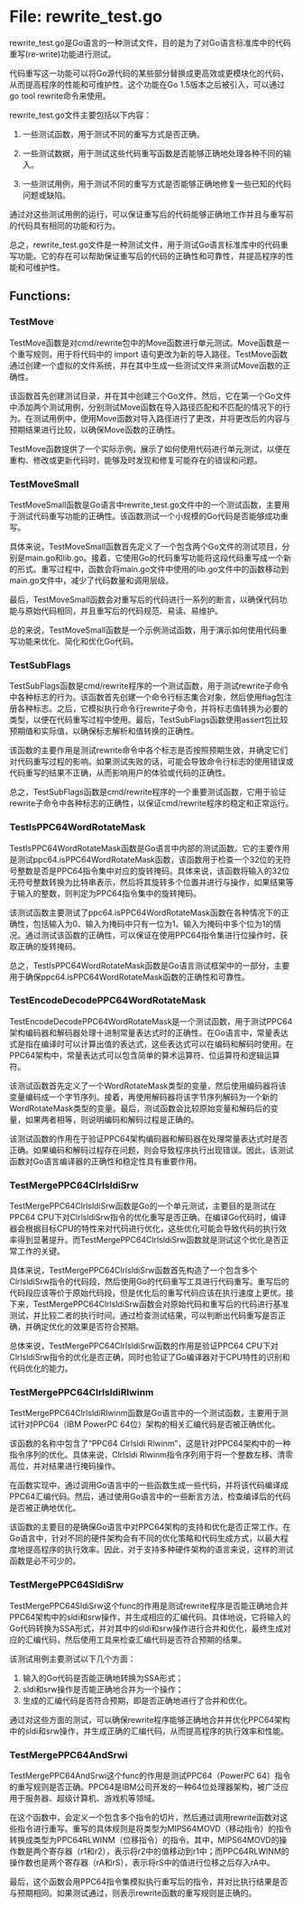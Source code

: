 # File: rewrite_test.go

rewrite_test.go是Go语言的一种测试文件，目的是为了对Go语言标准库中的代码重写(re-write)功能进行测试。

代码重写这一功能可以将Go源代码的某些部分替换成更高效或更模块化的代码，从而提高程序的性能和可维护性。这个功能在Go 1.5版本之后被引入，可以通过go tool rewrite命令来使用。

rewrite_test.go文件主要包括以下内容：

1. 一些测试函数，用于测试不同的重写方式是否正确。

2. 一些测试数据，用于测试这些代码重写函数是否能够正确地处理各种不同的输入。

3. 一些测试用例，用于测试不同的重写方式是否能够正确地修复一些已知的代码问题或缺陷。

通过对这些测试用例的运行，可以保证重写后的代码能够正确地工作并且与重写前的代码具有相同的功能和行为。

总之，rewrite_test.go文件是一种测试文件，用于测试Go语言标准库中的代码重写功能。它的存在可以帮助保证重写后的代码的正确性和可靠性，并提高程序的性能和可维护性。

## Functions:

### TestMove

TestMove函数是对cmd/rewrite包中的Move函数进行单元测试。Move函数是一个重写规则，用于将代码中的 import 语句更改为新的导入路径。TestMove函数通过创建一个虚拟的文件系统，并在其中生成一些测试文件来测试Move函数的正确性。

该函数首先创建测试目录，并在其中创建三个Go文件。然后，它在第一个Go文件中添加两个测试用例，分别测试Move函数在导入路径匹配和不匹配的情况下的行为。在测试用例中，使用Move函数对导入路径进行了更改，并将更改后的内容与预期结果进行比较，以确保Move函数的正确性。 

TestMove函数提供了一个实际示例，展示了如何使用代码进行单元测试，以便在重构、修改或更新代码时，能够及时发现和修复可能存在的错误和问题。



### TestMoveSmall

TestMoveSmall函数是Go语言中rewrite_test.go文件中的一个测试函数，主要用于测试代码重写功能的正确性。该函数测试一个小规模的Go代码是否能够成功重写。

具体来说，TestMoveSmall函数首先定义了一个包含两个Go文件的测试项目，分别是main.go和lib.go。接着，它使用Go的代码重写功能将这段代码重写成一个新的形式。重写过程中，函数会将main.go文件中使用的lib.go文件中的函数移动到main.go文件中，减少了代码数量和调用层级。

最后，TestMoveSmall函数会对重写后的代码进行一系列的断言，以确保代码功能与原始代码相同，并且重写后的代码规范、易读、易维护。

总的来说，TestMoveSmall函数是一个示例测试函数，用于演示如何使用代码重写功能来优化、简化和优化Go代码。



### TestSubFlags

TestSubFlags函数是cmd/rewrite程序的一个测试函数，用于测试rewrite子命令中各种标志的行为。该函数首先创建一个命令行标志集合对象，然后使用flag包注册各种标志。之后，它模拟执行命令行rewrite子命令，并将标志值转换为必要的类型，以便在代码重写过程中使用。最后，TestSubFlags函数使用assert包比较预期值和实际值，以确保标志解析和值转换的正确性。

该函数的主要作用是测试rewrite命令中各个标志是否按照预期生效，并确定它们对代码重写过程的影响。如果测试失败的话，可能会导致命令行标志的使用错误或代码重写的结果不正确，从而影响用户的体验或代码的正确性。

总之，TestSubFlags函数是cmd/rewrite程序的一个重要测试函数，它用于验证rewrite子命令中各种标志的正确性，以保证cmd/rewrite程序的稳定和正常运行。



### TestIsPPC64WordRotateMask

TestIsPPC64WordRotateMask函数是Go语言中内部的测试函数。它的主要作用是测试ppc64.isPPC64WordRotateMask函数，该函数用于检查一个32位的无符号整数是否是PPC64指令集中对应的旋转掩码。具体来说，该函数将输入的32位无符号整数转换为比特串表示，然后将其旋转多个位置并进行与操作，如果结果等于输入的整数，则判定为PPC64指令集中的旋转掩码。

该测试函数主要测试了ppc64.isPPC64WordRotateMask函数在各种情况下的正确性，包括输入为0、输入为掩码中只有一位为1、输入为掩码中多个位为1的情况。通过测试该函数的正确性，可以保证在使用PPC64指令集进行位操作时，获取正确的旋转掩码。

总之，TestIsPPC64WordRotateMask函数是Go语言测试框架中的一部分，主要用于确保ppc64.isPPC64WordRotateMask函数的正确性和可靠性。



### TestEncodeDecodePPC64WordRotateMask

TestEncodeDecodePPC64WordRotateMask是一个测试函数，用于测试PPC64架构编码器和解码器处理十进制常量表达式时的正确性。在Go语言中，常量表达式是指在编译时可以计算出值的表达式，这些表达式可以在编码和解码时使用。在PPC64架构中，常量表达式可以包含简单的算术运算符、位运算符和逻辑运算符。

该测试函数首先定义了一个WordRotateMask类型的变量，然后使用编码器将该变量编码成一个字节序列。接着，再使用解码器将该字节序列解码为一个新的WordRotateMask类型的变量。最后，测试函数会比较原始变量和解码后的变量，如果两者相等，则说明编码和解码过程是正确的。

该测试函数的作用在于验证PPC64架构编码器和解码器在处理常量表达式时是否正确。如果编码和解码过程存在问题，则会导致程序执行出现错误。因此，该测试函数对Go语言编译器的正确性和稳定性具有重要作用。



### TestMergePPC64ClrlsldiSrw

TestMergePPC64ClrlsldiSrw函数是Go的一个单元测试，主要目的是测试在PPC64 CPU下对ClrlsldiSrw指令的优化重写是否正确。在编译Go代码时，编译器会根据目标CPU的特性来对代码进行优化，这些优化可能会导致代码的执行效率得到显著提升。而TestMergePPC64ClrlsldiSrw函数就是测试这个优化是否正常工作的关键。

具体来说，TestMergePPC64ClrlsldiSrw函数首先构造了一个包含多个ClrlsldiSrw指令的代码段，然后使用Go的代码重写工具进行代码重写。重写后的代码段应该等价于原始代码段，但是优化后的重写代码应该在执行速度上更优。接下来，TestMergePPC64ClrlsldiSrw函数会对原始代码和重写后的代码进行基准测试，并比较二者的执行时间。通过检查测试结果，可以判断出代码重写是否正确，并确定优化的效果是否符合预期。

总体来说，TestMergePPC64ClrlsldiSrw函数的作用是验证PPC64 CPU下对ClrlsldiSrw指令的优化是否正确，同时也验证了Go编译器对于CPU特性的识别和代码优化的能力。



### TestMergePPC64ClrlsldiRlwinm

TestMergePPC64ClrlsldiRlwinm函数是Go语言中的一个测试函数，主要用于测试针对PPC64（IBM PowerPC 64位）架构的相关汇编代码是否被正确优化。

该函数的名称中包含了“PPC64 Clrlsldi Rlwinm”，这是针对PPC64架构中的一种指令序列的优化。具体来说，Clrlsldi Rlwinm指令序列用于将一个整数左移、清零高位，并对结果进行掩码操作。

在函数实现中，通过调用Go语言中的一些函数生成一些代码，并将该代码编译成PPC64汇编代码。然后，通过使用Go语言中的一些断言方法，检查编译后的代码是否被正确地优化。

该函数的主要目的是确保Go语言中对PPC64架构的支持和优化是否正常工作。在Go语言中，针对不同的硬件架构会有不同的优化策略和代码生成方式，以最大程度地提高程序的执行效率。因此，对于支持多种硬件架构的语言来说，这样的测试函数是必不可少的。



### TestMergePPC64SldiSrw

TestMergePPC64SldiSrw这个func的作用是测试rewrite程序是否能正确地合并PPC64架构中的sldi和srw操作，并生成相应的汇编代码。具体地说，它将输入的Go代码转换为SSA形式，并对其中的sldi和srw操作进行合并和优化，最终生成对应的汇编代码，然后使用工具来检查汇编代码是否符合预期的结果。

该测试用例主要测试以下几个方面：

1. 输入的Go代码是否能正确地转换为SSA形式；
2. sldi和srw操作是否能正确地合并为一个操作；
3. 生成的汇编代码是否符合预期，即是否正确地进行了合并和优化。

通过对这些方面的测试，可以确保rewrite程序能够正确地合并并优化PPC64架构中的sldi和srw操作，并生成正确的汇编代码，从而提高程序的执行效率和性能。



### TestMergePPC64AndSrwi

TestMergePPC64AndSrwi这个func的作用是测试PPC64（PowerPC 64）指令的重写规则是否正确。PPC64是IBM公司开发的一种64位处理器架构，被广泛应用于服务器、超级计算机、游戏机等领域。

在这个函数中，会定义一个包含多个指令的切片，然后通过调用rewrite函数对这些指令进行重写。重写的具体规则是将类型为MIPS64MOVD（移动指令）的指令转换成类型为PPC64RLWINM（位移指令）的指令。其中，MIPS64MOVD的操作数是两个寄存器（r1和r2），表示将r2中的值移动到r1中；而PPC64RLWINM的操作数也是两个寄存器（rA和rS），表示将rS中的值进行位移之后存入rA中。

最后，这个函数会用PPC64指令集模拟执行重写后的指令，并对比执行结果是否与预期相同。如果测试通过，则表示rewrite函数的重写规则是正确的。



